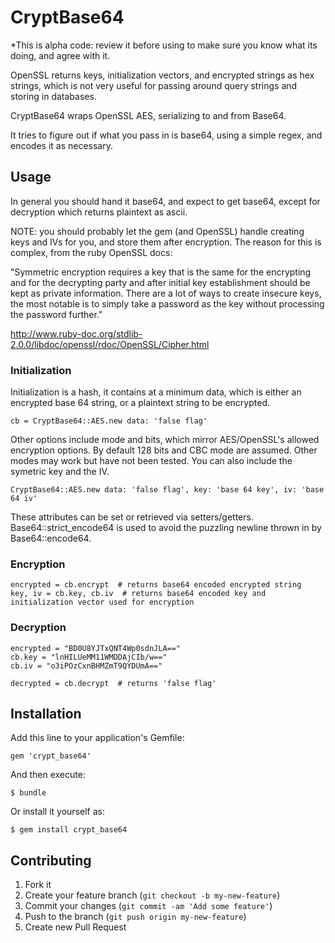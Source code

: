 # CryptBase64

*This is alpha code: review it before using to make sure you know what its doing, and agree with it.

OpenSSL returns keys, initialization vectors, and encrypted strings as hex strings, which is not very useful for passing around query strings and storing in databases.

CryptBase64 wraps OpenSSL AES, serializing to and from Base64.

It tries to figure out if what you pass in is base64, using a simple regex, and encodes it as necessary.


## Usage

In general you should hand it base64, and expect to get base64, except for decryption which returns plaintext as ascii.

NOTE: you should probably let the gem (and OpenSSL) handle creating keys and IVs for you, and store them after encryption.
The reason for this is complex, from the ruby OpenSSL docs:

"Symmetric encryption requires a key that is the same for the encrypting and for the decrypting party and after initial key establishment should be kept as private information. There are a lot of ways to create insecure keys, the most notable is to simply take a password as the key without processing the password further."

http://www.ruby-doc.org/stdlib-2.0.0/libdoc/openssl/rdoc/OpenSSL/Cipher.html

### Initialization

Initialization is a hash, it contains at a minimum data, which is either an encrypted base 64 string, or a plaintext string to be encrypted.

    cb = CryptBase64::AES.new data: 'false flag'

Other options include mode and bits, which mirror AES/OpenSSL's allowed encryption options.  By default 128 bits and CBC mode are assumed.
Other modes may work but have not been tested.  You can also include the symetric key and the IV.

    CryptBase64::AES.new data: 'false flag', key: 'base 64 key', iv: 'base 64 iv'

These attributes can be set or retrieved via setters/getters.  Base64::strict_encode64 is used to avoid the puzzling newline thrown in by Base64::encode64.

### Encryption

    encrypted = cb.encrypt  # returns base64 encoded encrypted string
    key, iv = cb.key, cb.iv  # returns base64 encoded key and initialization vector used for encryption

### Decryption

    encrypted = "BD0U8YJTxQNT4Wp0sdnJLA=="
    cb.key = "lnHILUeMM11WMDDAjCIb/w=="
    cb.iv = "o3iPOzCxnBHMZmT9QYDUmA=="

    decrypted = cb.decrypt  # returns 'false flag'


## Installation

Add this line to your application's Gemfile:

    gem 'crypt_base64'

And then execute:

    $ bundle

Or install it yourself as:

    $ gem install crypt_base64

## Contributing

1. Fork it
2. Create your feature branch (`git checkout -b my-new-feature`)
3. Commit your changes (`git commit -am 'Add some feature'`)
4. Push to the branch (`git push origin my-new-feature`)
5. Create new Pull Request
